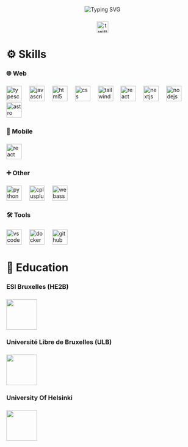 <p align="center" href="https://git.io/typing-svg">
  <img src="https://readme-typing-svg.herokuapp.com?font=Fira+Code&weight=800&size=25&duration=2500&pause=1600&color=5480F7&center=true&vCenter=true&width=500&height=100&lines=Hi+%F0%9F%91%8B+I'm+Maskoo;Studying+at+ESI+Bruxelles;Full-stack+%2F+Mobile+developer;Always+Be+Grateful+To+Allah" alt="Typing SVG" />
</p>

###
<div align="center">
  <a type="text" href="https://www.x.com/mousss_dev" target="_blank">
    <img src="https://img.shields.io/static/v1?message=Twitter&logo=twitter&label=&color=1DA1F2&logoColor=white&labelColor=&style=for-the-badge" height="30" alt="twitter logo"  />
  </a>
  <!-- <a href="https://www.linkedin.com/in/moustafa-kazkaz-0b9655378/" target="_blank">
    <img src="https://img.shields.io/static/v1?message=LinkedIn&logo=linkedin&label=&color=0077B5&logoColor=white&labelColor=&style=for-the-badge" height="40" alt="linkedin logo"  />
  </a> -->
</div>

<h1 align="left">⚙️ Skills</h1>

###

<h3 align="left">🌐 Web</h2>

###

<div align="left">
  <img src="https://skillicons.dev/icons?i=ts" height="40" alt="typescript logo"  />
  	<img width="12" />
  <img src="https://skillicons.dev/icons?i=js" height="40" alt="javascript logo"  />
  	<img width="12" />
  <img src="https://skillicons.dev/icons?i=html" height="40" alt="html5 logo"  />
  	<img width="12" />
  <img src="https://skillicons.dev/icons?i=css" height="40" alt="css logo"  />
  	<img width="12" />
  <img src="https://skillicons.dev/icons?i=tailwind" height="40" alt="tailwindcss logo"  />
  	<img width="12" />
  <img src="https://skillicons.dev/icons?i=react" height="40" alt="react logo"  />
  	<img width="12" />
  <img src="https://skillicons.dev/icons?i=nextjs" height="40" alt="nextjs logo"  />
  	<img width="12" />
  <!-- <img src="https://skillicons.dev/icons?i=astro" height="40" alt="astro logo"  />
  	<img width="12" /> -->
  <img src="https://skillicons.dev/icons?i=nodejs" height="40" alt="nodejs logo"  />
	<img width="12" />
  <img src="https://skillicons.dev/icons?i=express" height="40" alt="astro logo"  />
  	<img width="12" />
</div>

###

<h3 align="left">📱 Mobile</h2>

###

<div align="left">
  <img src="https://skillicons.dev/icons?i=react" height="40" alt="react logo"  />
  	<img width="12" />
  <!-- <img src="https://skillicons.dev/icons?i=flutter" height="40" alt="flutter logo"  />
  	<img width="12" /> -->
  <!-- <img src="https://skillicons.dev/icons?i=swift" height="40" alt="swift logo"  />
  <img width="12" /> -->
  
</div>

###

<h3 align="left">➕ Other</h2>

###

<div align="left">
  <img src="https://skillicons.dev/icons?i=py" height="40" alt="python logo"  />
  	<img width="12" />
  <img src="https://skillicons.dev/icons?i=cpp" height="40" alt="cplusplus logo"  />
  	<img width="12" />
  <img src="https://skillicons.dev/icons?i=wasm" height="40" alt="webassembly logo"  />
	<img width="12" />
</div>

###

<h3 align="left">🛠️ Tools</h3>

###

<div align="left">
  <img src="https://skillicons.dev/icons?i=vscode" height="40" alt="vscode logo"  />
  	<img width="12" />
  <img src="https://skillicons.dev/icons?i=docker" height="40" alt="docker logo"  />
  	<img width="12" />
  <img src="https://skillicons.dev/icons?i=github" height="40" alt="github logo"  />
  	<img width="12" />
  <!-- <img src="https://skillicons.dev/icons?i=postman" height="40" alt="postman logo"  />
  	<img width="12" />
  <img src="https://skillicons.dev/icons?i=firebase" height="40" alt="firebase logo"  />
  	<img width="12" /> -->
  <!-- <img src="https://skillicons.dev/icons?i=prisma" height="40" alt="prisma logo"  />
	<img width="12" /> -->
</div>

###

<h1 align="left">🏫 Education</h1>

###
<h3 align="left">ESI Bruxelles (HE2B)</h3>

###
<div align="left">
	<a href="https://he2b.be" target="_blank">
		<img height="80" src="https://upload.wikimedia.org/wikipedia/fr/thumb/f/f1/Logo-esi.png/250px-Logo-esi.png"/>
	</a>
</div>

###

<h3 align="left">Université Libre de Bruxelles (ULB)</h3>

###

<div align="left">
  <a href="https://ulb.be" target="_blank">
		<img height="80" src="https://upload.wikimedia.org/wikipedia/commons/d/d5/ULB_logo3lp.svg"/>
	</a>
</div>

###


<h3 align="left">University Of Helsinki</h3>

###

<div align="left">
  <a href="https://www.helsinki.fi/en" target="_blank">
		<img height="80" src="https://keystoneacademic-res.cloudinary.com/image/upload/element/93/93407_thumb.png"/>
	</a>
</div>

###
